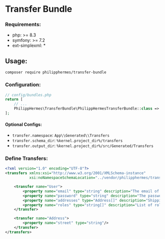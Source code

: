 # Transfer Bundle

### Requirements:
* php: >= 8.3
* symfony: >= 7.2
* ext-simplexml: *

## Usage:

```shell
composer require philipphermes/transfer-bundle
```

### Configuration:

```php
// config/bundles.php
return [
    // ...
    PhilippHermes\TransferBundle\PhilippHermesTransferBundle::class => ['all' => true],
];
```

#### Optional Configs:
* `transfer.namespace`: `App\\Generated\\Transfers`
* `transfer.schema_dir`: `%kernel.project_dir%/transfers`
* `transfer.output_dir`: `%kernel.project_dir%/src/Generated/Transfers`

### Define Transfers:

```xml
<?xml version="1.0" encoding="UTF-8"?>
<transfers xmlns:xsi="http://www.w3.org/2001/XMLSchema-instance"
           xsi:noNamespaceSchemaLocation="../vendor/philipphermes/transfer-bundle/src/Resources/schema/transfer.xsd">

    <transfer name="User">
        <property name="email" type="string" description="The email of the user"/>
        <property name="password" type="string" description="The password of the user"/>
        <property name="addresses" type="Address[]" description="Shipping addresses" singular="address" isNullable="true"/>
        <property name="roles" type="string[]" description="List of roles" isNullable="false"/>
    </transfer>

    <transfer name="Address">
        <property name="street" type="string"/>
    </transfer>
</transfers>
```